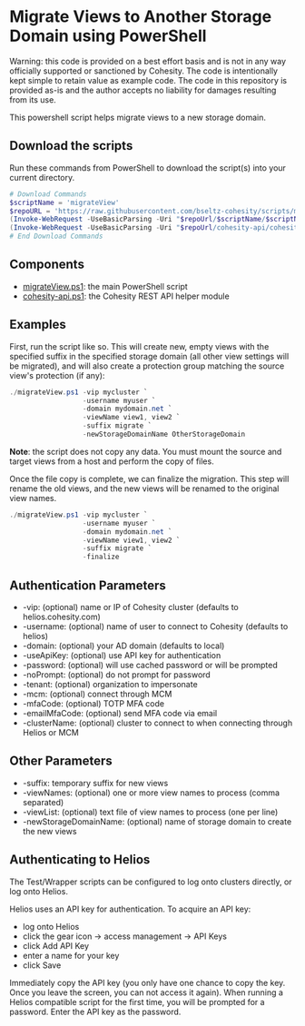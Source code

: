 # Migrate Views to Another Storage Domain using PowerShell

Warning: this code is provided on a best effort basis and is not in any way officially supported or sanctioned by Cohesity. The code is intentionally kept simple to retain value as example code. The code in this repository is provided as-is and the author accepts no liability for damages resulting from its use.

This powershell script helps migrate views to a new storage domain.

## Download the scripts

Run these commands from PowerShell to download the script(s) into your current directory.

```powershell
# Download Commands
$scriptName = 'migrateView'
$repoURL = 'https://raw.githubusercontent.com/bseltz-cohesity/scripts/master/powershell'
(Invoke-WebRequest -UseBasicParsing -Uri "$repoUrl/$scriptName/$scriptName.ps1").content | Out-File "$scriptName.ps1"; (Get-Content "$scriptName.ps1") | Set-Content "$scriptName.ps1"
(Invoke-WebRequest -UseBasicParsing -Uri "$repoUrl/cohesity-api/cohesity-api.ps1").content | Out-File cohesity-api.ps1; (Get-Content cohesity-api.ps1) | Set-Content cohesity-api.ps1
# End Download Commands
```

## Components

* [migrateView.ps1](https://raw.githubusercontent.com/bseltz-cohesity/scripts/master/powershell/migrateView/migrateView.ps1): the main PowerShell script
* [cohesity-api.ps1](https://raw.githubusercontent.com/bseltz-cohesity/scripts/master/powershell/cohesity-api/cohesity-api.ps1): the Cohesity REST API helper module

## Examples

First, run the script like so. This will create new, empty views with the specified suffix in the specified storage domain (all other view settings will be migrated), and will also create a protection group matching the source view's protection (if any):

```powershell
./migrateView.ps1 -vip mycluster `
                  -username myuser `
                  -domain mydomain.net `
                  -viewName view1, view2 `
                  -suffix migrate `
                  -newStorageDomainName OtherStorageDomain
```

**Note**: the script does not copy any data. You must mount the source and target views from a host and perform the copy of files.

Once the file copy is complete, we can finalize the migration. This step will rename the old views, and the new views will be renamed to the original view names.

```powershell
./migrateView.ps1 -vip mycluster `
                  -username myuser `
                  -domain mydomain.net `
                  -viewName view1, view2 `
                  -suffix migrate `
                  -finalize
```

## Authentication Parameters

* -vip: (optional) name or IP of Cohesity cluster (defaults to helios.cohesity.com)
* -username: (optional) name of user to connect to Cohesity (defaults to helios)
* -domain: (optional) your AD domain (defaults to local)
* -useApiKey: (optional) use API key for authentication
* -password: (optional) will use cached password or will be prompted
* -noPrompt: (optional) do not prompt for password
* -tenant: (optional) organization to impersonate
* -mcm: (optional) connect through MCM
* -mfaCode: (optional) TOTP MFA code
* -emailMfaCode: (optional) send MFA code via email
* -clusterName: (optional) cluster to connect to when connecting through Helios or MCM

## Other Parameters

* -suffix: temporary suffix for new views
* -viewNames: (optional) one or more view names to process (comma separated)
* -viewList: (optional) text file of view names to process (one per line)
* -newStorageDomainName: (optional) name of storage domain to create the new views

## Authenticating to Helios

The Test/Wrapper scripts can be configured to log onto clusters directly, or log onto Helios.

Helios uses an API key for authentication. To acquire an API key:

* log onto Helios
* click the gear icon -> access management -> API Keys
* click Add API Key
* enter a name for your key
* click Save

Immediately copy the API key (you only have one chance to copy the key. Once you leave the screen, you can not access it again). When running a Helios compatible script for the first time, you will be prompted for a password. Enter the API key as the password.
